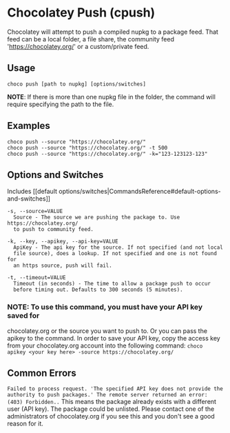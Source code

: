 # Chocolatey Push (cpush)
Chocolatey will attempt to push a compiled nupkg to a package feed.
 That feed can be a local folder, a file share, the community feed
 'https://chocolatey.org/' or a custom/private feed.

## Usage

    choco push [path to nupkg] [options/switches]

**NOTE**: If there is more than one nupkg file in the folder, the command
 will require specifying the path to the file.

## Examples

    choco push --source "https://chocolatey.org/"
    choco push --source "https://chocolatey.org/" -t 500
    choco push --source "https://chocolatey.org/" -k="123-123123-123"

## Options and Switches

Includes [[default options/switches|CommandsReference#default-options-and-switches]]

```
-s, --source=VALUE
  Source - The source we are pushing the package to. Use https://chocolatey.org/
  to push to community feed.

-k, --key, --apikey, --api-key=VALUE
  ApiKey - The api key for the source. If not specified (and not local
  file source), does a lookup. If not specified and one is not found for
  an https source, push will fail.

-t, --timeout=VALUE
  Timeout (in seconds) - The time to allow a package push to occur
  before timing out. Defaults to 300 seconds (5 minutes).
```

### NOTE: To use this command, you must have your API key saved for
chocolatey.org or the source you want to push to. Or you can pass the apikey to
the command.
In order to save your API key, copy the access key from your chocolatey.org account into the following command:
`choco apikey <your key here> -source https://chocolatey.org/`


## Common Errors
 `Failed to process request. 'The specified API key does not provide the authority to push packages.'
  The remote server returned an error: (403) Forbidden..`
This means the package already exists with a different user (API key).  The package could be unlisted. Please contact one of the administrators of chocolatey.org if you see this and you don't see a good reason for it.
